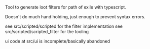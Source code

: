 Tool to generate loot filters for path of exile with typescript.

Doesn't do much hand holding, just enough to prevent syntax errors.

see src/scripted/scripted for the filter implementation
see src/scripted/scripted_filter for the tooling

ui code at src/ui is incomplete/basically abandoned